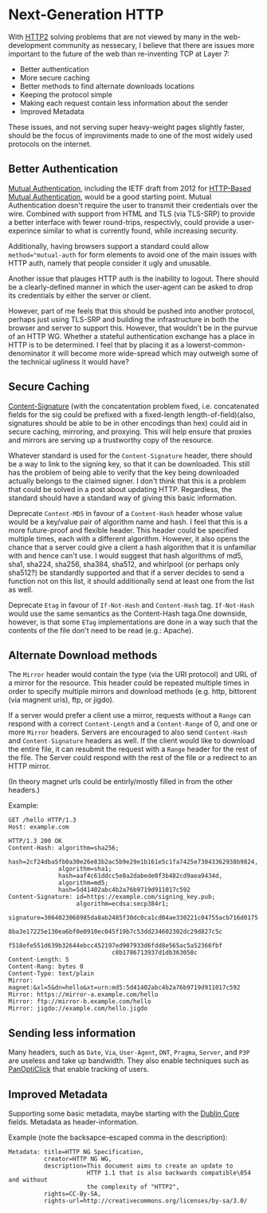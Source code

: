 Next-Generation HTTP
====================

With [HTTP2](http://http2.github.io/) solving problems that are not
viewed by many in the web-development community as nessecary, I believe
that there are issues more important to the future of the web than
re-inventing TCP at Layer 7:

* Better authentication
* More secure caching
* Better methods to find alternate downloads locations
* Keeping the protocol simple
* Making each request contain less information about the sender
* Improved Metadata

These issues, and not serving super heavy-weight pages slightly faster,
should be the focus of improviments made to one of the most widely used
protocols on the internet.

Better Authentication
---------------------

[Mutual Authentication](http://en.wikipedia.org/wiki/Mutual_authentication),
including the IETF draft from 2012 for
[HTTP-Based Mutual Authentication](https://tools.ietf.org/id/draft-oiwa-http-mutualauth-12.txt),
would be a good starting point. Mutual Authentication doesn't require
the user to transmit their credentials over the wire. Combined with
support from HTML and TLS (via TLS-SRP) to provide a better interface
with fewer round-trips, respectivly, could provide a user-experince
similar to what is currently found, while increasing security.

Additionally, having browsers support a standard could allow `method="mutual-auth`
for form elements to avoid one of the main issues with HTTP auth, namely
that people consider it ugly and unusable.

Another issue that plauges HTTP auth is the inability to logout.  There
should be a clearly-defined manner in which the user-agent can be asked to
drop its credentials by either the server or client.

However, part of me feels that this should be pushed into another
protocol, perhaps just using TLS-SRP and building the infrastructure in
both the browser and server to support this. However, that wouldn't be
in the purvue of an HTTP WG. Whether a stateful authentication exchange
has a place in HTTP is to be determined. I feel that by placing it as a
lowerst-common-denominator it will become more wide-spread which may
outweigh some of the technical ugliness it would have?

Secure Caching
--------------

[Content-Signature](https://tools.ietf.org/html/draft-burke-content-signature-00)
(with the concatentation problem fixed, i.e. concatenated fields for the
sig could be prefixed with a fixed-length length-of-field)(also,
signatures should be able to be in other encodings than hex) could aid
in secure caching, mirroring, and proxying. This will help ensure that
proxies and mirrors are serving up a trustworthy copy of the resource.

Whatever standard is used for the `Content-Signature` header, there should
be a way to link to the signing key, so that it can be downloaded. This
still has the problem of being able to verify that the key being
downloaded actually belongs to the claimed signer. I don't think that
this is a problem that could be solved in a post about updating HTTP.
Regardless, the standard should have a standard way of giving this basic
information.

Deprecate `Content-MD5` in favour of a `Content-Hash` header whose value
would be a key/value pair of algorithm name and hash. I feel that this is a more
future-proof and flexible header. This header could be specified
multiple times, each with a different algorithm. However, it also opens
the chance that a server could give a client a hash algorithm that it is
unfamiliar with and hence can't use. I would suggest that hash
algorithms of md5, sha1, sha224, sha256, sha384, sha512, and whirlpool
(or perhaps only sha512?) be standardly supported and that if a server
decides to send a function not on this list, it should additionally send
at least one from the list as well.

Deprecate `Etag` in favour of `If-Not-Hash` and `Content-Hash` tag.
`If-Not-Hash` would use the same semantics as the Content-Hash taga.One
downside, however, is that some `ETag` implementations are done in a way
such that the contents of the file don't need to be read (e.g.: Apache).

Alternate Download methods
--------------------------

The `Mirror` header would contain the type (via the URI protocol)
and URL of a mirror for the resource. This header could be repeated
multiple times in order to specify multiple mirrors and download methods
(e.g. http, bittorent (via magnent uris), ftp, or jigdo).

If a server would prefer a client use a mirror, requests without a
`Range` can respond with a correct `Content-Length` and a `Content-Range`
of 0, and one or more `Mirror` headers. Servers are encouraged to also send
`Content-Hash` and `Content-Signature` headers as well. If the client
would like to download the entire file, it can resubmit the request with
a `Range` header for the rest of the file. The Server could respond with
the rest of the file or a redirect to an HTTP mirror.


(In theory magnet urls could be entirly/mostly filled in from the other
headers.)

Example:

```
GET /hello HTTP/1.3
Host: example.com

HTTP/1.3 200 OK
Content-Hash: algorithm=sha256;
              hash=2cf24dba5fb0a30e26e83b2ac5b9e29e1b161e5c1fa7425e73043362938b9824,
              algorithm=sha1;
              hash=aaf4c61ddcc5e8a2dabede0f3b482cd9aea9434d,
              algorithm=md5;
              hash=5d41402abc4b2a76b9719d911017c592
Content-Signature: id=https://example.com/signing_key.pub;
                   algorithm=ecdsa:secp384r1;
                   signature=3064023068985da8ab2485f30dc0ca1cd04ae330221c04755acb716d0175
                             8ba3e17225e130ea6bf0e0910ec045f19b7c53dd234602302dc29d827c5c
                             f518efe551d639b32644ebcc452197ed907933d6fdd8e565ac5a52366fbf
                             c8b1786713937d1db363058c
Content-Length: 5
Content-Rang: bytes 0
Content-Type: text/plain
Mirror: magnet:&xl=5&dn=hello&xt=urn:md5:5d41402abc4b2a76b9719d911017c592
Mirror: https://mirror-a.example.com/hello
Mirror: ftp://mirror-b.example.com/hello
Mirror: jigdo://example.com/hello.jigdo

```

Sending less information
-----------------------

Many headers, such as `Date`, `Via`, `User-Agent`, `DNT`, `Pragma`,
`Server`, and `P3P` are useless and take up bandwidth. They also enable
techniques such as [PanOptiClick](https://panopticlick.eff.org/) that
enable tracking of users.

Improved Metadata
-----------------

Supporting some basic metadata, maybe starting with the [Dublin
Core](http://en.wikipedia.org/wiki/Dublin_Core) fields. Metadata as
header-information.

Example (note the backsapce-escaped comma in the description):

```
Metadata: title=HTTP NG Specification,
          creator=HTTP NG WG,
          description=This document aims to create an update to
                      HTTP 1.1 that is also backwards compatible\054 and without
                      the complexity of "HTTP2",
          rights=CC-By-SA,
          rights-url=http://creativecommons.org/licenses/by-sa/3.0/
```
